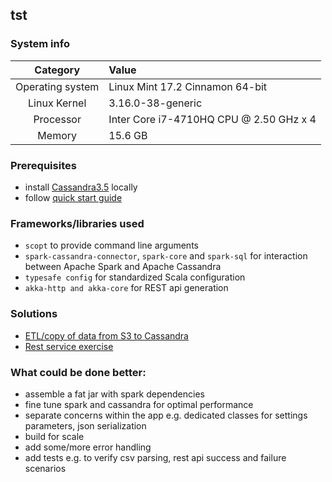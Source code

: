 ## tst

### System info
| Category         | Value                                   |
|:----------------:|:----------------------------------------|
| Operating system |  Linux Mint 17.2 Cinnamon 64-bit        |
| Linux Kernel     |  3.16.0-38-generic                      |
| Processor        |  Inter Core i7-4710HQ CPU @ 2.50 GHz x 4|
| Memory           |  15.6 GB                                |

### Prerequisites
 - install [Cassandra3.5](http://mirrors.rackhosting.com/apache/cassandra/3.5/apache-cassandra-3.5-bin.tar.gz) locally
 - follow [quick start guide](https://wiki.apache.org/cassandra/GettingStarted)

### Frameworks/libraries used
 - `scopt` to provide command line arguments
 - `spark-cassandra-connector`, `spark-core` and `spark-sql` for interaction between Apache Spark and Apache Cassandra
 - `typesafe config` for standardized Scala configuration
 - `akka-http and akka-core` for REST api generation

### Solutions
- [ETL/copy of data from S3 to Cassandra](src/main/scala/csvtocassandra/README.md)
- [Rest service exercise](src/main/scala/rest/README.md)

### What could be done better:
 - assemble a fat jar with spark dependencies
 - fine tune spark and cassandra for optimal performance
 - separate concerns within the app e.g. dedicated classes for settings parameters, json serialization
 - build for scale
 - add some/more error handling
 - add tests e.g. to verify csv parsing, rest api success and failure scenarios
